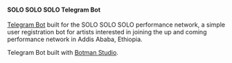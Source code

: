#### SOLO SOLO SOLO Telegram Bot 

[Telegram Bot](https://t.me/SoloSoloSolo_Bot) built for the SOLO SOLO SOLO performance network, a simple user registration bot for artists interested in joining the up and coming performance network in Addis Ababa, Ethiopia.

Telegram Bot built with [Botman Studio](https://github.com/botman/botman).
